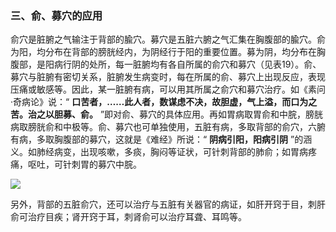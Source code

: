 ### 三、俞、募穴的应用

俞穴是脏腑之气输注于背部的腧穴。募穴是五脏六腑之气汇集在胸腹部的腧穴。俞为阳，均分布在背部的膀胱经内，为阴经行于阳的重要位置。募为阴，均分布在胸腹部，是阳病行阴的处所，每一脏腑均有各自所属的俞穴和募穴（见表19）。俞、募穴与脏腑有密切关系，脏腑发生病变时，每在所属的俞、募穴上出现反应，表现压痛或敏感等。因此，某一脏腑有病，可以用其所属之俞穴和募穴治疗。如《素问·奇病论》说：“ **口苦者，……此人者，数谋虑不决，故胆虚，气上溢，而口为之苦。治之以胆募、俞。** ”即对俞、募穴的具体应用。再如胃病取胃俞和中脘，膀胱病取膀胱俞和中极等。俞、募穴也可单独使用，五脏有病，多取背部的俞穴，六腑有病，多取胸腹部的募穴，这就是《难经》所说：“ **阴病引阳，阳病引阴** ”的涵义。如肺经病变，出现咳嗽，多痰，胸闷等证状，可针刺背部的肺俞；如胃病疼痛，呕吐，可针刺胃的募穴中脘。

![](./img/表19.jpg)

另外，背部的五脏俞穴，还可以治疗与五脏有关器官的病证，如肝开窍于目，刺肝俞可治疗目疾；肾开窍于耳，刺肾俞可以治疗耳聋、耳鸣等。